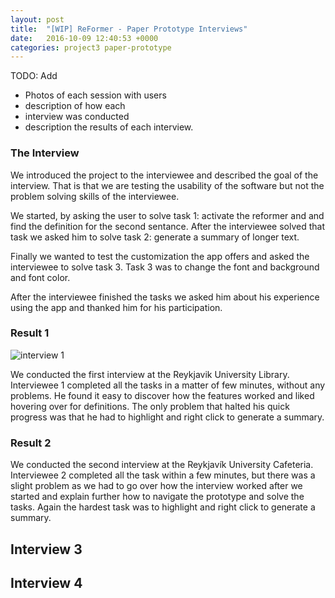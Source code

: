 ```yaml
---
layout: post
title:  "[WIP] ReFormer - Paper Prototype Interviews"
date:   2016-10-09 12:40:53 +0000
categories: project3 paper-prototype
---
```

TODO: Add 

- Photos of each session with users
- description of how each
- interview was conducted
- description the results of each interview. 



### The Interview

We introduced the project to the interviewee and described the goal of the interview. That is that we are testing the usability of the software but not the problem solving skills of the interviewee. 

We started, by asking the user to solve task 1: activate the reformer and and find the definition for the second sentance. After the interviewee solved that task we asked him to solve task 2: generate a summary of longer text.

Finally we wanted to test the customization the app offers and asked the interviewee to solve task 3. Task 3 was to change the font and background and font color.

After the interviewee finished the tasks we asked him about his experience using the app and thanked him for his participation.

### Result 1
![interview 1](https://raw.githubusercontent.com/NOTHGroup/nothgroup.github.io/master/image/interview1.jpg)

We conducted the first interview at the Reykjavik University Library. Interviewee 1 completed all the tasks in a matter of few minutes, without any problems. He found it easy to discover how the features worked and liked hovering over for definitions. The only problem that halted his quick progress was that he had to highlight and right click to generate a summary.


### Result 2

We conducted the second interview at the Reykjavík University Cafeteria. Interviewee 2 completed all the task within a few minutes, but there was a slight problem as we had to go over how the interview worked after we started and explain further how to navigate the prototype and solve the tasks. Again the hardest task was to highlight and right click to generate a summary.

## Interview 3

## Interview 4
